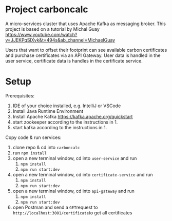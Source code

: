 # Project carboncalc

A micro-services cluster that uses Apache Kafka as messaging broker. 
This project is based on a tutorial by Michal Guay https://www.youtube.com/watch?v=JJEKPqSlXvk&t=494s&ab_channel=MichaelGuay 

Users that want to offset their footprint can see available carbon certificates and purchase certificates via an API Gateway. 
User data is handled in the user service, certificate data is handles in the certificate service. 

# Setup 

Prerequisites:
1. IDE of your choice installed, e.g. IntelliJ or VSCode
2. Install Java Runtime Environment 
3. Install Apache Kafka https://kafka.apache.org/quickstart
4. start zookeeper according to the instructions in 1.
5. start kafka according to the instructions in 1.

Copy code & run services:

1. clone repo & cd into `carboncalc`
2. run `npm install`
3. open a new terminal window, cd into `user-service` and run 
   1. `npm install`
   2. `npm run start:dev`
4. open a new terminal window, cd into `certificate-service` and run 
   1. `npm install`
   2. `npm run start:dev`
5. open a new terminal window, cd into `api-gateway` and run
   1. `npm install`
   2. `npm run start:dev`
6. open Postman and send a `GET`request to `http://localhost:3001/certificate`to get all certificates
